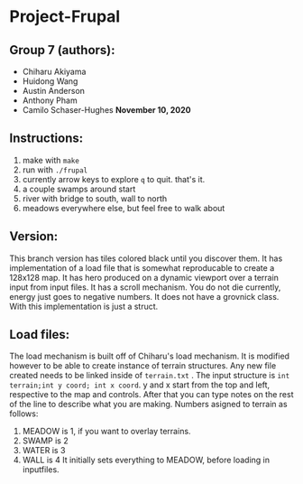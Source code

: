 # Project-Frupal
## Group 7 (authors):
 - Chiharu Akiyama
 - Huidong Wang
 - Austin Anderson
 - Anthony Pham
 - Camilo Schaser-Hughes
**November 10, 2020**
 
## Instructions:
 1. make with `make`
 2. run with `./frupal`
 3. currently arrow keys to explore `q` to quit.  that's it.
 4. a couple swamps around start
 5. river with bridge to south, wall to north
 6. meadows everywhere else, but feel free to walk about
 
## Version:
 This branch version has tiles colored black until you discover them.  It has implementation of a load file that is somewhat reproducable to create a 128x128 map.  It has hero produced on a dynamic viewport over a terrain input from input files.  It has a scroll mechanism.  You do not die currently, energy just goes to negative numbers.  It does not have a grovnick class.  With this implementation is just a struct.

## Load files:
 The load mechanism is built off of Chiharu's load mechanism. It is modified however to be able to create instance of terrain structures.  Any new file created needs to be linked inside of `terrain.txt` .  The input structure is `int terrain;int y coord; int x coord`. y and x start from the top and left, respective to the map and controls.  After that you can type notes on the rest of the line to describe what you are making.
 Numbers asigned to terrain as follows:
  1. MEADOW is 1, if you want to overlay terrains.
  2. SWAMP is 2
  3. WATER is 3
  4. WALL is 4
 It initially sets everything to MEADOW, before loading in inputfiles.
